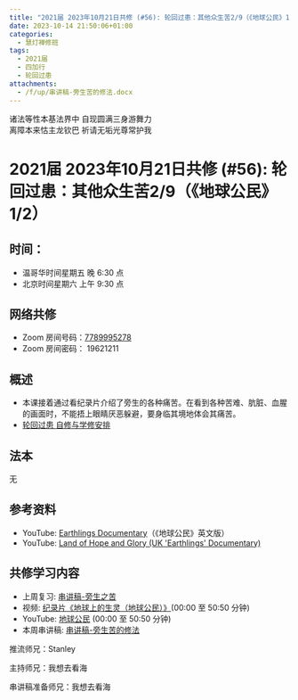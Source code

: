 ```yaml
---
title: "2021届 2023年10月21日共修 (#56): 轮回过患：其他众生苦2/9（《地球公民》1/2）"
date: 2023-10-14 21:50:06+01:00
categories:
  - 慧灯禅修班
tags:
  - 2021届
  - 四加行
  - 轮回过患
attachments:
  - /f/up/串讲稿-旁生苦的修法.docx
---
```

<!--StartFragment-->

诸法等性本基法界中 自现圆满三身游舞力\
离障本来怙主龙钦巴 祈请无垢光尊常护我

# 2021届 2023年10月21日共修 (#56): 轮回过患：其他众生苦2/9（《地球公民》1/2）

## 时间：

* 温哥华时间星期五 晚 6:30 点
* 北京时间星期六 上午 9:30 点

## 网络共修

* Zoom 房间号码：[7789995278](https://us02web.zoom.us/j/7789995278?pwd=VjZmbWJFY2k2K0E5RVB2cTNIQmhqUT09)
* Zoom 房间密码： 19621211

## 概述

* 本课接着通过看纪录片介绍了旁生的各种痛苦。在看到各种苦难、肮脏、血腥的画面时，不能捂上眼睛厌恶躲避，要身临其境地体会其痛苦。
* [轮回过患 自修与学修安排](https://fohuifayu.com/index.php/huideng-jiangtang/chanxiuke/zen-03/8654-zen03-lhgh?title=)

## 法本

无

## 参考资料

* YouTube: [Earthlings Documentary](https://www.youtube.com/watch?v=8gqwpfEcBjI&t=1333s)（《地球公民》英文版）
* YouTube: [Land of Hope and Glory (UK 'Earthlings' Documentary)](https://www.youtube.com/watch?v=dvtVkNofcq8&list=PLKIQv37Aq2pgg7F0g-WXBrHFdBChIqi7J&index=2)

[](https://www.youtube.com/playlist?list=PL6BjdTsozn_PtMPCiMw6Lx1CIilEX5wIP)

## **共修学习内容**

* 上周复习: [](https://www.huidengvan.com/f/up/%E4%B8%B2%E8%AE%B2%E7%A8%BF-%E7%94%9F%E8%8B%A6%E8%80%81%E8%8B%A6.ppt)[](https://www.huidengvan.com/f/up/%E4%B8%8A%E5%91%A8%E5%A4%8D%E4%B9%A0-%E7%97%85%E8%8B%A6.docx)[](https://www.huidengvan.com/f/up/%E4%B8%B2%E8%AE%B2%E7%A8%BF-%E7%88%B1%E5%88%AB%E7%A6%BB%E8%8B%A6.docx)[](/f/up/上周复习-不欲临苦.docx)[](/f/up/串讲稿-人生八苦.pdf)[串讲稿-旁生之苦](/f/up/串讲稿-旁生之苦.docx)
* 视频: [纪录片《地球上的生灵（地球公民）》](https://www.ixigua.com/6852529272234607116?utm_source=sogou_lvideo&utm_medium=sogou_referral&utm_campaign=cooperation)(00:00 至 50:50 分钟)
* YouTube: [地球公民](https://www.youtube.com/watch?v=VkWbVwk4OGI) (00:00 至 50:50 分钟)
* 本周串讲稿: [串讲稿-旁生苦的修法](/f/up/串讲稿-旁生苦的修法.docx)

推流师兄：Stanley

主持师兄：我想去看海

串讲稿准备师兄：我想去看海